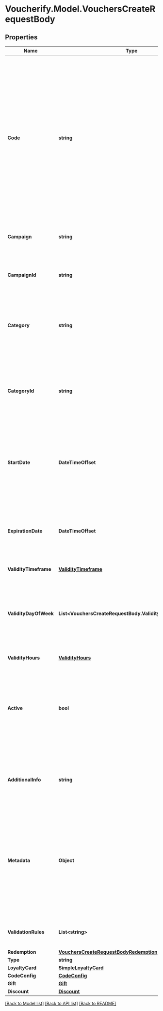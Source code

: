 # Voucherify.Model.VouchersCreateRequestBody

## Properties

Name | Type | Description | Notes
------------ | ------------- | ------------- | -------------
**Code** | **string** | Code that identifies a voucher. The pattern can use all the letters of the English alphabet, Arabic numerals, and special characters. Pass this attribute in the request body to create a distinct code. Otherwise, either use the &#x60;code_config&#x60; object to set the rules that the Voucherify API will use to create a random code, or don&#39;t pass any code and Voucherify will generate a random code. | [optional] 
**Campaign** | **string** | Identifies the voucher&#39;s parent campaign using a unique campaign name. | [optional] 
**CampaignId** | **string** | Identifies the voucher&#39;s parent campaign using a unique campaign ID assigned by the Voucherify API. | [optional] 
**Category** | **string** | The name of the category that this voucher belongs to. Useful when listing vouchers with the [List Vouchers](ref:list-vouchers) endpoint. | [optional] 
**CategoryId** | **string** | Unique identifier assigned by Voucherify to the name of the category that this voucher belongs to. Useful when listing vouchers with the [List Vouchers](ref:list-vouchers) endpoint. | [optional] 
**StartDate** | **DateTimeOffset** | Start date defines when the code starts to be active. Activation timestamp is presented in the ISO 8601 format. Voucher is *inactive before* this date. | [optional] 
**ExpirationDate** | **DateTimeOffset** | Expiration date defines when the code expires. Expiration timestamp is presented in the ISO 8601 format.  Voucher is *inactive after* this date. | [optional] 
**ValidityTimeframe** | [**ValidityTimeframe**](ValidityTimeframe.md) |  | [optional] 
**ValidityDayOfWeek** | **List&lt;VouchersCreateRequestBody.ValidityDayOfWeekEnum&gt;** | Integer array corresponding to the particular days of the week in which the voucher is valid.  - &#x60;0&#x60; Sunday - &#x60;1&#x60; Monday - &#x60;2&#x60; Tuesday - &#x60;3&#x60; Wednesday - &#x60;4&#x60; Thursday - &#x60;5&#x60; Friday - &#x60;6&#x60; Saturday | [optional] 
**ValidityHours** | [**ValidityHours**](ValidityHours.md) |  | [optional] 
**Active** | **bool** | A flag to toggle the voucher on or off. You can disable a voucher even though it&#39;s within the active period defined by the &#x60;start_date&#x60; and &#x60;expiration_date&#x60;.    - &#x60;true&#x60; indicates an *active* voucher - &#x60;false&#x60; indicates an *inactive* voucher | [optional] 
**AdditionalInfo** | **string** | An optional field to keep any extra textual information about the code such as a code description and details. | [optional] 
**Metadata** | **Object** | The metadata object stores all custom attributes assigned to the code. A set of key/value pairs that you can attach to a voucher object. It can be useful for storing additional information about the voucher in a structured format. | [optional] 
**ValidationRules** | **List&lt;string&gt;** | Array containing the ID of the validation rule associated with the voucher. | [optional] 
**Redemption** | [**VouchersCreateRequestBodyRedemption**](VouchersCreateRequestBodyRedemption.md) |  | [optional] 
**Type** | **string** |  | [optional] 
**LoyaltyCard** | [**SimpleLoyaltyCard**](SimpleLoyaltyCard.md) |  | [optional] 
**CodeConfig** | [**CodeConfig**](CodeConfig.md) |  | [optional] 
**Gift** | [**Gift**](Gift.md) |  | [optional] 
**Discount** | [**Discount**](Discount.md) |  | [optional] 

[[Back to Model list]](../../README.md#documentation-for-models) [[Back to API list]](../../README.md#documentation-for-api-endpoints) [[Back to README]](../../README.md)

